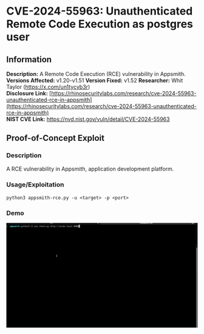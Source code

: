 # CVE-2024-55963: Unauthenticated Remote Code Execution as postgres user

## Information
**Description:** A Remote Code Execution (RCE) vulnerability in Appsmith.
**Versions Affected:** v1.20-v1.51 
**Version Fixed:** v1.52 
**Researcher:** Whit Taylor (https://x.com/un1tycyb3r)  
**Disclosure Link:** [https://rhinosecuritylabs.com/research/cve-2024-55963-unauthenticated-rce-in-appsmith](https://rhinosecuritylabs.com/research/cve-2024-55963-unauthenticated-rce-in-appsmith)  
**NIST CVE Link:** https://nvd.nist.gov/vuln/detail/CVE-2024-55963  

## Proof-of-Concept Exploit
### Description
A RCE vulnerability in Appsmith, application development platform. 

### Usage/Exploitation
```
python3 appsmith-rce.py -u <target> -p <port>
```

### Demo
![Alt-text for the GIF](./appsmith-rce.gif)
